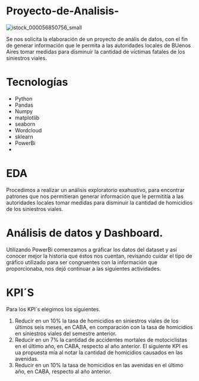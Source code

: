# Proyecto-de-Analisis-
![istock_000056850756_small](https://github.com/Pedrogfv/Proyecto-de-An-lisis-/assets/143367448/00de0cde-3149-4a82-b458-9effca39e4a0)

Se nos solicita la elaboración de un proyecto de anális de datos, con el fin de generar información que le permita a las autoridades locales de BUenos Aires tomar medidas para disminuir la cantidad de víctimas fatales de los siniestros viales.

# Tecnologías
- Python
- Pandas
- Numpy
- matplotlib
- seaborn
- Wordcloud
- sklearn
- PowerBi
- 
# EDA
Procedimos a realizar un análisis exploratorio exahustivo, para encontrar patrones que nos permitieran generar información que le permititía a las autoridades locales tomar medidas para disminuir la cantidad de homicidios de los siniestros viales. 
# Análisis de datos y Dashboard.
Utilizando PowerBi comenzamos a gráficar los datos del dataset y así conocer mejor la historia que éstos nos cuentan, revisando cuidar el tipo de gráfico utilizado para ser congruentes con la información que proporcionaba, nos dejó continuar a las siguientes actividades.

# KPI´S
Para los KPI´s elegimos los siguientes.
1. Reducir en un 10% la tasa de homicidios en siniestros viales de los últimos seis meses, en CABA, en comparación con la tasa de homicidios en siniestros viales del semestre anterior.
2. Reducir en un 7% la cantidad de accidentes mortales de motociclistas en el último año, en CABA, respecto al año anterior.
El siguiente KPI es ua propuesta mía al notar la cantidad de homicidios causados en las avenidas.
3. Reducir en un 10% la tasa de homicidios en las avenidas en el último año, en CABA, respecto al año anterior.
